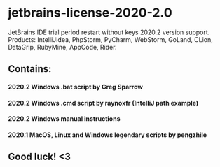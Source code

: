 # jetbrains-license-2020-2.0
JetBrains IDE trial period restart without keys 2020.2 version support. Products: IntelliJIdea, PhpStorm, PyCharm, WebStorm, GoLand, CLion, DataGrip, RubyMine, AppCode, Rider.

## Contains:
#### 2020.2 Windows .bat script by Greg Sparrow

#### 2020.2 Windows .cmd script by raynoxfr (IntelliJ path example)

#### 2020.2 Windows manual instructions

#### 2020.1 MacOS, Linux and Windows legendary scripts by pengzhile

## Good luck! <3
